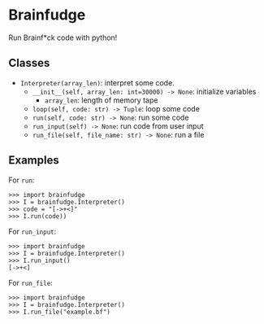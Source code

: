 # Brainfudge
Run Brainf\*ck code with python!

## Classes ##
* `Interpreter(array_len)`: interpret some code.
    * `__init__(self, array_len: int=30000) -> None`: initialize variables
        * `array_len`: length of memory tape
    * `loop(self, code: str) -> Tuple`: loop some code
    * `run(self, code: str) -> None`: run some code
    * `run_input(self) -> None`: run code from user input
    * `run_file(self, file_name: str) -> None`: run a file


## Examples ##
For `run`:
```
>>> import brainfudge
>>> I = brainfudge.Interpreter()
>>> code = "[->+<]"
>>> I.run(code))
```
For `run_input`:
```
>>> import brainfudge
>>> I = brainfudge.Interpreter()
>>> I.run_input()
[->+<]
```
For `run_file`:
```
>>> import brainfudge
>>> I = brainfudge.Interpreter()
>>> I.run_file("example.bf")
```
